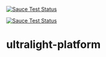 [![Sauce Test Status](https://saucelabs.com/buildstatus/ultralight-platform)](https://saucelabs.com/u/ultralight-platform)

[![Sauce Test Status](https://saucelabs.com/browser-matrix/ultralight-platform.svg)](https://saucelabs.com/u/ultralight-platform)

ultralight-platform
===================
